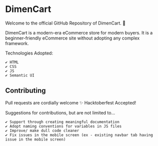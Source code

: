# DimenCart 

Welcome to the official GitHub Repository of DimenCart. 🛒

DimenCart is a modern-era eCommerce store for modern buyers. It is a beginner-friendly eCommerce site without adopting any complex framework. 

Technologies Adopted:
````
✔ HTML
✔ CSS
✔ JS
✔ Semantic UI
````
## Contributing
Pull requests are cordially welcome ✨ Hacktoberfest Accepted!

Suggestions for contributions, but are not limited to...
```
✔ Support through creating meaningful documentation
✔ Adopt naming conventions for variables in JS files
✔ Improve/ make dull code cleaner
✔ Fix issues in the mobile screen (ex - existing navbar tab having issue in the mobile screen)
```

